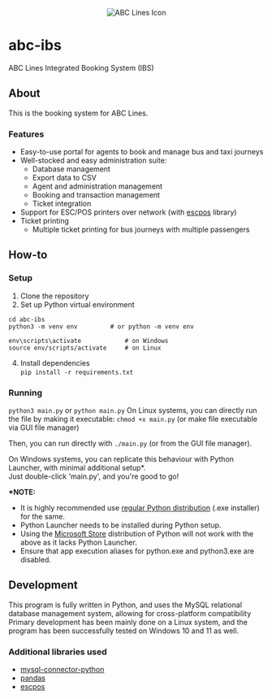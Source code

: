 
<p align='center'> <img src='https://github.com/lvek4096/abc-ibs/assets/133903654/ecb1918c-20d0-4a13-a692-694cd3ac7cbf' alt='ABC Lines Icon'> </p>

# abc-ibs
 ABC Lines Integrated Booking System (IBS)
## About
This is the booking system for ABC Lines. 
### Features
 - Easy-to-use portal for agents to book and manage bus and taxi journeys
 - Well-stocked and easy administration suite:
	 - Database management
   	 - Export data to CSV
	 - Agent and administration management
	 - Booking and transaction management
	- Ticket integration
- Support for ESC/POS printers over network (with [escpos](https://github.com/python-escpos/python-escpos) library)
- Ticket printing
	- Multiple ticket printing for bus journeys with multiple passengers
 

## How-to
### Setup
1. Clone the repository
2. Set up Python virtual environment
```
cd abc-ibs
python3 -m venv env			# or python -m venv env

env\scripts\activate			# on Windows
source env/scripts/activate		# on Linux
```
4. Install dependencies <br>
```pip install -r requirements.txt```
### Running 
```python3 main.py``` or ```python main.py```
On Linux systems, you can directly run the file by making it executable: ```chmod +x main.py```	(or make file executable via GUI file manager)

Then, you can run directly with  ```./main.py``` (or from the GUI file manager).

On Windows systems, you can replicate this behaviour with Python Launcher, with minimal additional setup*.<br>
Just double-click 'main.py', and you're good to go!

<b>*NOTE:</b>
- It is highly recommended use <a href="https://www.python.org/downloads">regular Python distribution</a> (.exe installer) for the same.
- Python Launcher needs to be installed during Python setup. 
- Using the <a href="https://apps.microsoft.com/store/detail/python-311/9NRWMJP3717K">Microsoft Store</a> distribution of Python will not work with the above as it lacks Python Launcher.
- Ensure that app execution aliases for python.exe and python3.exe are disabled.

## Development
This program is fully written in Python, and uses the MySQL relational database management system, allowing for cross-platform compatibility
Primary development has been mainly done on a Linux system, and the program has been successfully tested on Windows 10 and 11 as well.
### Additional libraries used
 - [mysql-connector-python](https://dev.mysql.com/doc/connector-python/en/)
 - [pandas](https://pandas.pydata.org/)
 - [escpos](https://github.com/python-escpos/python-escpos)
